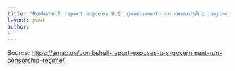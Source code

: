 ```yaml
---
title: 'Bombshell report exposes U.S. government-run censorship regime'
layout: post
author:
-
---
```




Source: https://amac.us/bombshell-report-exposes-u-s-government-run-censorship-regime/
